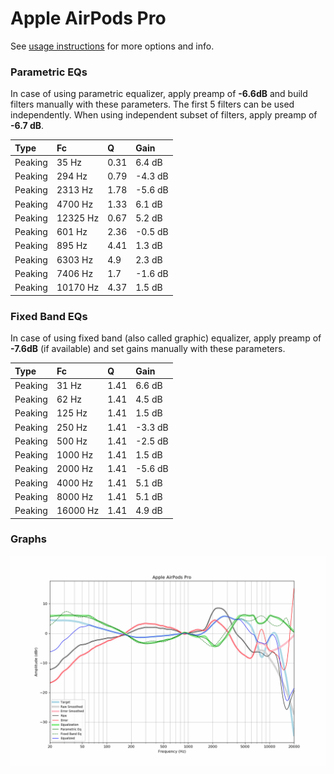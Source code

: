 # Apple AirPods Pro
See [usage instructions](https://github.com/jaakkopasanen/AutoEq#usage) for more options and info.

### Parametric EQs
In case of using parametric equalizer, apply preamp of **-6.6dB** and build filters manually
with these parameters. The first 5 filters can be used independently.
When using independent subset of filters, apply preamp of **-6.7 dB**.

| Type    | Fc       |    Q | Gain    |
|:--------|:---------|:-----|:--------|
| Peaking | 35 Hz    | 0.31 | 6.4 dB  |
| Peaking | 294 Hz   | 0.79 | -4.3 dB |
| Peaking | 2313 Hz  | 1.78 | -5.6 dB |
| Peaking | 4700 Hz  | 1.33 | 6.1 dB  |
| Peaking | 12325 Hz | 0.67 | 5.2 dB  |
| Peaking | 601 Hz   | 2.36 | -0.5 dB |
| Peaking | 895 Hz   | 4.41 | 1.3 dB  |
| Peaking | 6303 Hz  | 4.9  | 2.3 dB  |
| Peaking | 7406 Hz  | 1.7  | -1.6 dB |
| Peaking | 10170 Hz | 4.37 | 1.5 dB  |

### Fixed Band EQs
In case of using fixed band (also called graphic) equalizer, apply preamp of **-7.6dB**
(if available) and set gains manually with these parameters.

| Type    | Fc       |    Q | Gain    |
|:--------|:---------|:-----|:--------|
| Peaking | 31 Hz    | 1.41 | 6.6 dB  |
| Peaking | 62 Hz    | 1.41 | 4.5 dB  |
| Peaking | 125 Hz   | 1.41 | 1.5 dB  |
| Peaking | 250 Hz   | 1.41 | -3.3 dB |
| Peaking | 500 Hz   | 1.41 | -2.5 dB |
| Peaking | 1000 Hz  | 1.41 | 1.5 dB  |
| Peaking | 2000 Hz  | 1.41 | -5.6 dB |
| Peaking | 4000 Hz  | 1.41 | 5.1 dB  |
| Peaking | 8000 Hz  | 1.41 | 5.1 dB  |
| Peaking | 16000 Hz | 1.41 | 4.9 dB  |

### Graphs
![](./Apple%20AirPods%20Pro.png)